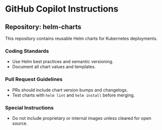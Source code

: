 # GitHub Copilot Instructions

## Repository: helm-charts
This repository contains reusable Helm charts for Kubernetes deployments.

### Coding Standards
- Use Helm best practices and semantic versioning.
- Document all chart values and templates.

### Pull Request Guidelines
- PRs should include chart version bumps and changelogs.
- Test charts with `helm lint` and `helm install` before merging.

### Special Instructions
- Do not include proprietary or internal images unless cleared for open source.
